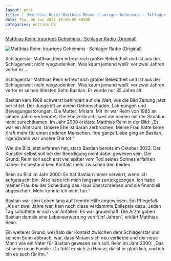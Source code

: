 ```yaml
---
layout: post
title: " [Matthias Reim] Matthias Reim: trauriges Geheimnis · Schlager Radio (Original)"
date: Thu, 06 Jun 2024 18:00:00 +0200
categories: entries DE
---
```

[Matthias Reim: trauriges Geheimnis · Schlager Radio (Original)](https://www.schlagerradio.de/matthias-reim-trauriges-geheimnis)

![Matthias Reim: trauriges Geheimnis · Schlager Radio (Original)](https://www.schlagerradio.de/wp-content/uploads/2020/03/2020-Matthias-Reim-Mischa-Lorenz-1024x683.jpg)

Schlagerstar Matthias Reim erfreut sich großer Beliebtheit und ist aus der Schlagerwelt nicht wegzudenken. Was kaum jemand weiß: vor zwei Jahren verlor er ...

Schlagerstar Matthias Reim erfreut sich großer Beliebtheit und ist aus der Schlagerwelt nicht wegzudenken. Was kaum jemand weiß: vor zwei Jahren verlor er seinen ältesten Sohn Bastian. Er wurde nur 35 Jahre alt.

Bastian kam 1988 schwerst behindert auf die Welt, wie die Bild Zeitung jetzt berichtet. Der Junge litt an einem Gehirnschaden, Lähmungen und Bewegungsstörungen. Die Mutter: Miriam. Mit ihr war Reim von 1985 an sieben Jahre verheiratet. Die Ehe zerbrach, weil die beiden mit der Situation nicht zurechtkamen. Im Jahr 2000 erklärte Matthias Reim in der Bild: „Es war ein Albtraum. Unsere Ehe ist daran zerbrochen. Meine Frau hatte keine Kraft mehr für einen anderen Menschen. Ihre ganze Liebe ging an Bastian, irgendwann war unsere Ehe tot.“

Wie die Bild jetzt erfahren hat, starb Bastian bereits im Oktober 2022. Der Künstler selbst soll bei der Beerdigung nicht dabei gewesen sein. Der Grund: Reim soll auch erst viel später vom Tod seines Sohnes erfahren haben. Es bestand kein Kontakt mehr zwischen den beiden.

Reim zu Bild im Jahr 2000: Es hat Bastian immer verwirrt, wenn ich aufgetaucht bin. Also habe ich mich langsam zurückgezogen. Ich habe meiner Frau bei der Scheidung das Haus überschrieben und sie finanziell abgesichert. Mehr konnte ich nicht tun.“

Bastian war sein Leben lang auf fremde Hilfe angewiesen. Ein Pflegefall. „Als er zwei Jahre war, kam noch diese verdammte Epilepsie dazu. Jeden Tag schüttelte er sich vor Anfällen. Es war grauenhaft. Die Ärzte gaben Bastian damals eine Lebenserwartung von fünf Jahren“, erklärt Matthias Reim.

Ein weiterer Grund, weshalb der Kontakt zwischen dem Schlagerstar und seinem Sohn abbrach, war, dass Miriam sich neu verliebte und der neue Mann wie ein Vater für Bastian gewesen sein soll. Reim im Jahr 2000: „Das ist seine neue Familie. Da fühlt er sich zu Hause, da ist er glücklich, und ich bin es auch für ihn.“

